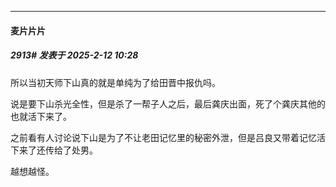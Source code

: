 ﻿
*****

####  麦片片片  
##### 2913#       发表于 2025-2-12 10:28

所以当初天师下山真的就是单纯为了给田晋中报仇吗。

说是要下山杀光全性，但是杀了一帮子人之后，最后龚庆出面，死了个龚庆其他的也就活下来了。

之前看有人讨论说下山是为了不让老田记忆里的秘密外泄，但是吕良又带着记忆活下来了还传给了处男。

越想越怪。

